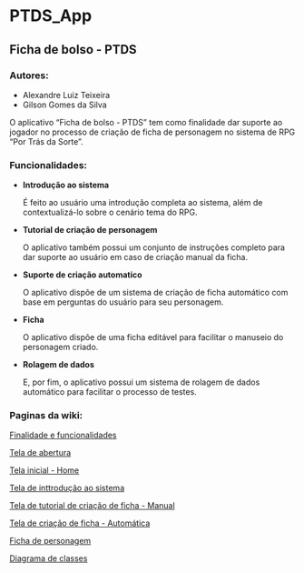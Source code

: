 # PTDS_App

<h2>Ficha de bolso - PTDS</h2> 

<H3>Autores:</H3>

<ul>
  <li>Alexandre Luiz Teixeira</li>
  <li>Gilson Gomes da Silva</li>
</ul>

<p>O aplicativo “Ficha de bolso - PTDS” tem como finalidade dar suporte ao jogador no processo de criação de ficha de personagem no sistema de RPG “Por Trás da Sorte”. </p>

<h3>Funcionalidades:</h3>

<ul>
  <li>
    <p><b>Introdução ao sistema</b></p>
    <p>É feito ao usuário uma introdução completa ao sistema, além de contextualizá-lo sobre o cenário tema do RPG.</p>
  </li>
  <li>
    <p><b>Tutorial de criação de personagem</b></p>
    <p>O aplicativo também possui um conjunto de instruções completo para dar suporte ao usuário em caso de criação manual da ficha.</p>
  </li>
  <li>
    <p><b>Suporte de criação automatico</b></p>
    <p>O aplicativo dispõe de um sistema de criação de ficha automático com base em perguntas do usuário para seu personagem.</p>
  </li>
  <li>
    <p><b>Ficha</b></p>
    <p>O aplicativo dispõe de uma ficha editável para facilitar o manuseio do personagem criado.</p>
  </li>
  <li>
    <p><b>Rolagem de dados</b></p>
    <p>E, por fim, o aplicativo possui um sistema de rolagem de dados automático para facilitar o processo de testes.</p>
  </li>
</ul>

<h3>Paginas da wiki:</h3>

<p><a href = "https://github.com/alexandreteixeira13/PTDS_App/wiki">Finalidade e funcionalidades<a></p> 
<p><a href = "https://github.com/alexandreteixeira13/PTDS_App/wiki/Prot%C3%B3tipo-do-aplicativo#tela-de-abertura">Tela de abertura</a></p> 
<p><a href = "https://github.com/alexandreteixeira13/PTDS_App/wiki/Prot%C3%B3tipo-do-aplicativo#tela-inicial-home">Tela inicial - Home</a></p> 
<p><a href = "https://github.com/alexandreteixeira13/PTDS_App/wiki/Prot%C3%B3tipo-do-aplicativo#tela-introdu%C3%A7%C3%A3o-ao-sistema">Tela de inttrodução ao sistema</a></p> 
<p><a href = "https://github.com/alexandreteixeira13/PTDS_App/wiki/Prot%C3%B3tipo-do-aplicativo#tela-tutorial-de-cria%C3%A7%C3%A3o-manual">Tela de tutorial de criação de ficha - Manual</a></p> 
<p><a href = "https://github.com/alexandreteixeira13/PTDS_App/wiki/Prot%C3%B3tipo-do-aplicativo#tela-de-cria%C3%A7%C3%A3o-automatica">Tela de criação de ficha - Automática</a></p> 
<p><a href = "https://github.com/alexandreteixeira13/PTDS_App/wiki/Prot%C3%B3tipo-do-aplicativo#tela-ficha">Ficha de personagem</a></p> 
<p><a href = "https://github.com/alexandreteixeira13/PTDS_App/wiki/Prot%C3%B3tipo-do-aplicativo#diagrama-de-classes">Diagrama de classes</a></p>
<br>
<br>
<br>
<br>
